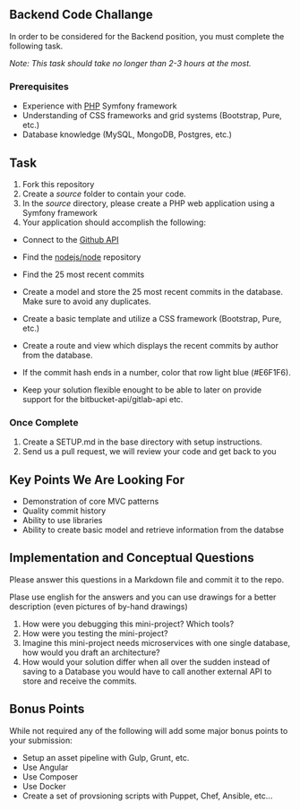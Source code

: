 ## Backend Code Challange 

In order to be considered for the Backend position, you must complete the following task. 

*Note: This task should take no longer than 2-3 hours at the most.*

### Prerequisites

- Experience with [PHP](http://www.php.net) Symfony framework
- Understanding of CSS frameworks and grid systems (Bootstrap, Pure, etc.)
- Database knowledge (MySQL, MongoDB, Postgres, etc.)

## Task

1. Fork this repository
2. Create a *source* folder to contain your code. 
3. In the *source* directory, please create a PHP web application using a Symfony framework
4. Your application should accomplish the following:

* Connect to the [Github API](http://developer.github.com/)

* Find the [nodejs/node](https://github.com/nodejs/node) repository

* Find the 25 most recent commits

* Create a model and store the 25 most recent commits in the database. Make sure to avoid any duplicates.

* Create a basic template and utilize a CSS framework (Bootstrap, Pure, etc.)

* Create a route and view which displays the recent commits by author from the database. 

* If the commit hash ends in a number, color that row light blue (#E6F1F6).

* Keep your solution flexible enought to be able to later on provide support for the bitbucket-api/gitlab-api etc.

  
### Once Complete
1. Create a SETUP.md in the base directory with setup instructions.
2. Send us a pull request, we will review your code and get back to you

## Key Points We Are Looking For
* Demonstration of core MVC patterns
* Quality commit history
* Ability to use libraries
* Ability to create basic model and retrieve information from the databse
 
## Implementation and Conceptual Questions

Please answer this questions in a Markdown file and commit it to the repo.

Plase use english for the answers and you can use drawings for a better description (even pictures of by-hand drawings) 

1. How were you debugging this mini-project? Which tools?
2. How were you testing the mini-project?
3. Imagine this mini-project needs microservices with one single database, how would you draft an architecture? 
4. How would your solution differ when all over the sudden instead of saving to a Database you would have to call another external API to store and receive the commits.

## Bonus Points
While not required any of the following will add some major bonus points to your submission:

* Setup an asset pipeline with Gulp, Grunt, etc.
* Use Angular
* Use Composer
* Use Docker
* Create a set of provsioning scripts with Puppet, Chef, Ansible, etc...
